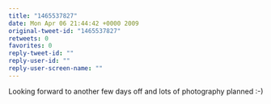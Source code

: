 ```yaml
---
title: "1465537827"
date: Mon Apr 06 21:44:42 +0000 2009
original-tweet-id: "1465537827"
retweets: 0
favorites: 0
reply-tweet-id: ""
reply-user-id: ""
reply-user-screen-name: ""
---
```

Looking forward to another few days off and lots of photography planned :-)
